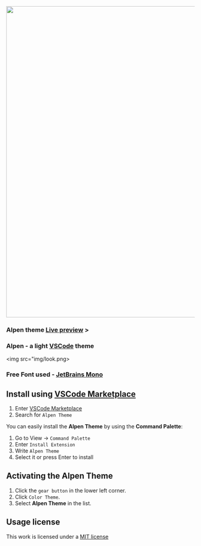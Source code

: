 <img width="830px" src="https://vscodethemes.com/e/yoko-luxelego.alpen/alpen.svg?language=javascript">
<!-- <img src="img/top.jpg"> -->

 ### Alpen theme [Live preview](https://vscodethemes.com/e/yoko-luxelego.alpen/alpen?language=javascript) >

### Alpen - a light [VSCode](https://code.visualstudio.com) theme

<img src="img/look.png>

### Free Font used - [JetBrains Mono](https://www.jetbrains.com/lp/mono/)

## Install using [VSCode Marketplace](https://marketplace.visualstudio.com/items?itemName=Yoko-Luxelego.alpen)

1. Enter [VSCode Marketplace](https://marketplace.visualstudio.com/items?itemName=Yoko-Luxelego.alpen)
2. Search for `Alpen Theme`

You can easily install the **Alpen Theme** by using the **Command Palette**:

1. Go to View -> `Command Palette`
2. Enter `Install Extension`
3. Write `Alpen Theme`
4. Select it or press Enter to install

## Activating the Alpen Theme

1. Click the `gear button` in the lower left corner.
2. Click `Color Theme`.
3. Select **Alpen Theme** in the list.

## Usage license

This work is licensed under a [MIT license](https://github.com/luxelego/alpen_vscode_theme/blob/main/LICENSE)

